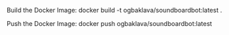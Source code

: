 Build the Docker Image:
  docker build -t ogbaklava/soundboardbot:latest .

Push the Docker Image:
  docker push ogbaklava/soundboardbot:latest

    

